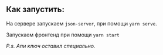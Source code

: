 ## Как запустить:

На сервере запускаем `json-server`, при помощи `yarn serve`.

Запускаем фронтенд при помощи `yarn start`

_P.s. Апи ключ оставил специально._
